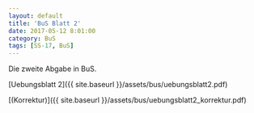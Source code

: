 ```yaml
---
layout: default
title: 'BuS Blatt 2'
date: 2017-05-12 8:01:00
category: BuS
tags: [SS-17, BuS]
---
```


Die zweite Abgabe in BuS.

[Uebungsblatt 2]({{ site.baseurl }}/assets/bus/uebungsblatt2.pdf)

[(Korrektur)]({{ site.baseurl }}/assets/bus/uebungsblatt2_korrektur.pdf)